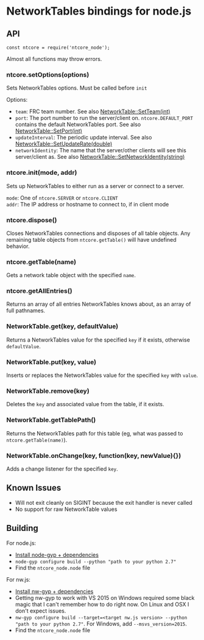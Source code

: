 # NetworkTables bindings for node.js #

## API ##

    const ntcore = require('ntcore_node');

Almost all functions may throw errors.

### ntcore.setOptions(options) ###

Sets NetworkTables options. Must be called before `init`

Options:

- `team`: FRC team number. See also [NetworkTable::SetTeam(int)](http://first.wpi.edu/FRC/roborio/release/docs/cpp/classNetworkTable.html#a6764afd9f8244eb1770388f18422a4c2)
- `port`: The port number to run the server/client on. `ntcore.DEFAULT_PORT` contains the default NetworkTables port. See also [NetworkTable::SetPort(int)](http://first.wpi.edu/FRC/roborio/release/docs/cpp/classNetworkTable.html#a54f86e145927aa8416b69cd9f399ebb2)
- `updateInterval`: The periodic update interval. See also [NetworkTable::SetUpdateRate(double)](http://first.wpi.edu/FRC/roborio/release/docs/cpp/classNetworkTable.html#a9dc7b49c7c9d76b0ae80d9c6887c25ce)
- `networkIdentity`: The name that the server/other clients will see this server/client as. See also [NetworkTable::SetNetworkIdentity(string)](http://first.wpi.edu/FRC/roborio/release/docs/cpp/classNetworkTable.html#a4ee6bb1680800204fb3078951928edae)

### ntcore.init(mode, addr) ###

Sets up NetworkTables to either run as a server or connect to a server.

`mode`: One of `ntcore.SERVER` or `ntcore.CLIENT`  
`addr`: The IP address or hostname to connect to, if in client mode

### ntcore.dispose() ###

Closes NetworkTables connections and disposes of all table objects. Any remaining table objects from `ntcore.getTable()` will have undefined behavior.

### ntcore.getTable(name) ###

Gets a network table object with the specified `name`.

### ntcore.getAllEntries() ###

Returns an array of all entries NetworkTables knows about, as an array of full pathnames.

### NetworkTable.get(key, defaultValue) ###

Returns a NetworkTables value for the specified `key` if it exists, otherwise `defaultValue`.

### NetworkTable.put(key, value) ###

Inserts or replaces the NetworkTables value for the specified `key` with `value`.

### NetworkTable.remove(key) ###

Deletes the `key` and associated value from the table, if it exists.

### NetworkTable.getTablePath() ###

Returns the NetworkTables path for this table (eg, what was passed to `ntcore.getTable(name)`).

### NetworkTable.onChange(key, function(key, newValue){}) ###

Adds a change listener for the specified `key`.

## Known Issues ##

- Will not exit cleanly on SIGINT because the exit handler is never called
- No support for raw NetworkTable values

## Building ##

For node.js:

- [Install node-gyp + dependencies](https://github.com/nodejs/node-gyp#installation)
- `node-gyp configure build --python "path to your python 2.7"`
- Find the `ntcore_node.node` file

For nw.js:

- [Install nw-gyp + dependencies](https://github.com/nwjs/nw-gyp#installation)
- Getting nw-gyp to work with VS 2015 on Windows required some black magic that I can't remember how to do right now. On Linux and OSX I don't expect issues.
- `nw-gyp configure build --target=<target nw.js version> --python "path to your python 2.7"`. For Windows, add `--msvs_version=2015`.
- Find the `ntcore_node.node` file